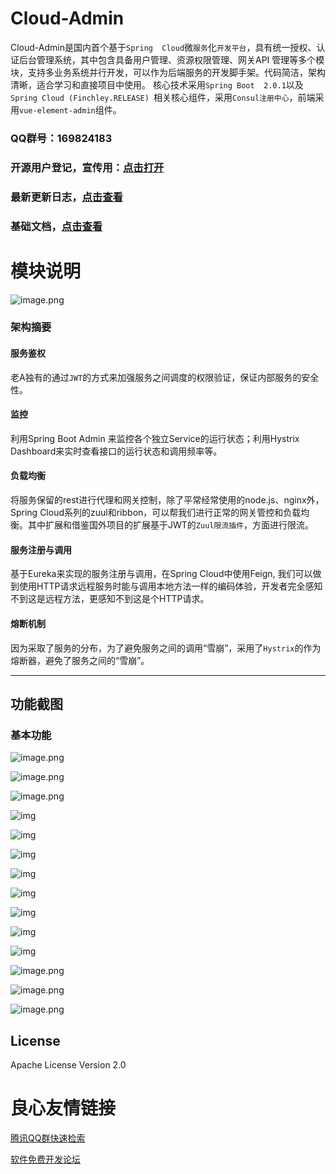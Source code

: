 # Cloud-Admin
Cloud-Admin是国内首个基于`Spring 
Cloud`微`服务`化`开发平台`，具有统一授权、认证后台管理系统，其中包含具备用户管理、资源权限管理、网关API
管理等多个模块，支持多业务系统并行开发，可以作为后端服务的开发脚手架。代码简洁，架构清晰，适合学习和直接项目中使用。
核心技术采用`Spring Boot 
2.0.1`以及`Spring Cloud (Finchley.RELEASE)
`相关核心组件，采用`Consul注册中心`，前端采用`vue-element-admin`组件。 

### QQ群号：169824183

### 开源用户登记，宣传用：[点击打开](https://gitee.com/minull/ace-security/issues/II9SP)

### 最新更新日志，[点击查看](https://gitee.com/minull/ace-security/wikis/Cloud-Admin%E6%9B%B4%E6%96%B0%E6%97%A5%E5%BF%97)

### 基础文档，[点击查看](https://gitee.com/minull/ace-security/wikis/Cloud-Admin%E5%90%AF%E5%8A%A8%E6%8C%87%E5%8D%97?parent=%E5%BC%80%E5%8F%91%E6%89%8B%E5%86%8C)

# 模块说明
![image.png](http://upload-images.jianshu.io/upload_images/5700335-8d69f4e885a4ec85.png?imageMogr2/auto-orient/strip%7CimageView2/2/w/1240)

### 架构摘要
#### 服务鉴权
老A独有的通过`JWT`的方式来加强服务之间调度的权限验证，保证内部服务的安全性。

#### 监控
利用Spring Boot Admin 来监控各个独立Service的运行状态；利用Hystrix Dashboard来实时查看接口的运行状态和调用频率等。

#### 负载均衡
将服务保留的rest进行代理和网关控制，除了平常经常使用的node.js、nginx外，Spring Cloud系列的zuul和ribbon，可以帮我们进行正常的网关管控和负载均衡。其中扩展和借鉴国外项目的扩展基于JWT的`Zuul限流插件`，方面进行限流。

#### 服务注册与调用
基于Eureka来实现的服务注册与调用，在Spring Cloud中使用Feign, 我们可以做到使用HTTP请求远程服务时能与调用本地方法一样的编码体验，开发者完全感知不到这是远程方法，更感知不到这是个HTTP请求。

#### 熔断机制
因为采取了服务的分布，为了避免服务之间的调用“雪崩”，采用了`Hystrix`的作为熔断器，避免了服务之间的“雪崩”。

------

## 功能截图

### 基本功能

![image.png](https://geek_qi.oschina.io/ag-admin/img/consul.png)

![image.png](https://upload-images.jianshu.io/upload_images/5700335-6cc59493c7726637.png?imageMogr2/auto-orient/strip%7CimageView2/2/w/1240)

![image.png](https://upload-images.jianshu.io/upload_images/5700335-c1d6c24e3b126677.png?imageMogr2/auto-orient/strip%7CimageView2/2/w/1240)


![img](http://upload-images.jianshu.io/upload_images/5700335-002735d1727ec11b.jpg?imageMogr2/auto-orient/strip%7CimageView2/2/w/1240)

![img](http://upload-images.jianshu.io/upload_images/5700335-e5e56924aaeacf1e.jpg?imageMogr2/auto-orient/strip%7CimageView2/2/w/1240)

![img](http://upload-images.jianshu.io/upload_images/5700335-b3044673b4a55203.jpg?imageMogr2/auto-orient/strip%7CimageView2/2/w/1240)

![img](http://upload-images.jianshu.io/upload_images/5700335-75151a17ae4319cf.jpg?imageMogr2/auto-orient/strip%7CimageView2/2/w/1240)

![img](http://upload-images.jianshu.io/upload_images/5700335-ab942829c130389e.jpg?imageMogr2/auto-orient/strip%7CimageView2/2/w/1240)

![img](http://upload-images.jianshu.io/upload_images/5700335-30e6df679695f150.jpg?imageMogr2/auto-orient/strip%7CimageView2/2/w/1240)

![img](http://upload-images.jianshu.io/upload_images/5700335-347e3e761188a824.jpg?imageMogr2/auto-orient/strip%7CimageView2/2/w/1240)

![img](http://upload-images.jianshu.io/upload_images/5700335-569696e4e70e5ad2.jpg?imageMogr2/auto-orient/strip%7CimageView2/2/w/1240)

![image.png](http://upload-images.jianshu.io/upload_images/5700335-e83767c67c15c2e8.png?imageMogr2/auto-orient/strip%7CimageView2/2/w/1240)

![image.png](http://upload-images.jianshu.io/upload_images/5700335-901b5df8a68f3922.png?imageMogr2/auto-orient/strip%7CimageView2/2/w/1240)

![image.png](http://upload-images.jianshu.io/upload_images/5700335-21792b34eaa2e56e.png?imageMogr2/auto-orient/strip%7CimageView2/2/w/1240)




## License
Apache License Version 2.0

 # 良心友情链接

[腾讯QQ群快速检索](http://u.720life.cn/s/8cf73f7c)

[软件免费开发论坛](http://u.720life.cn/s/bbb01dc0)